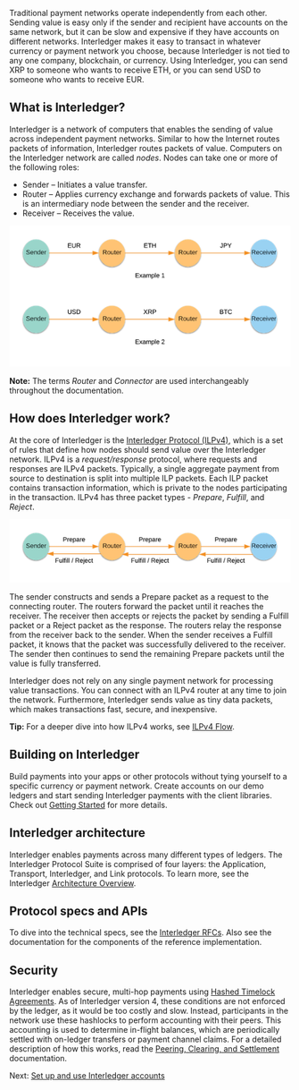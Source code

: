 
Traditional payment networks operate independently from each other. Sending value is easy only if the sender and
recipient have accounts on the same network, but it can be slow and expensive if they have accounts on different
networks. Interledger makes it easy to transact in whatever currency or payment network you choose, because Interledger is
not tied to any one company, blockchain, or currency. Using Interledger, you can send XRP to someone who wants
to receive ETH, or you can send USD to someone who wants to receive EUR.


## What is Interledger?

Interledger is a network of computers that enables the sending of value across independent payment networks.
Similar to how the Internet routes packets of information, Interledger routes packets of value. Computers on the Interledger
network are called *nodes*. Nodes can take one or more of the following roles:

- Sender – Initiates a value transfer.
- Router – Applies currency exchange and forwards packets of value. This is an intermediary node between the sender
and the receiver.
- Receiver – Receives the value.


![ILP-nodes](assets/img/ilp-nodes-2.png)

**Note:** The terms *Router* and *Connector* are used interchangeably throughout the documentation.


## How does Interledger work?

At the core of Interledger is the [Interledger Protocol (ILPv4)](https://interledger.org/rfcs/0027-interledger-protocol-4/),
which is a set of rules that define how nodes should send value over the Interledger network. ILPv4 is a *request/response*
protocol, where requests and responses are ILPv4 packets. Typically, a single aggregate
payment from source to destination is split into multiple ILP packets. Each ILP packet contains transaction
information, which is private to the nodes participating in the transaction. ILPv4 has three packet types -  *Prepare*, *Fulfill*, and *Reject*.

![ILP-packets](assets/img/ilp-packets.png)

The sender constructs and sends a Prepare packet as a request to the connecting router. The routers forward the packet
until it reaches the receiver. The receiver then accepts or rejects the packet by sending a Fulfill packet or a
Reject packet as the response. The routers relay the response from the receiver back to the sender. When the sender
receives a Fulfill packet, it knows that the packet was successfully delivered to the receiver. The sender then
continues to send the remaining Prepare packets until the value is fully transferred.

Interledger does not rely on any single payment network for processing value transactions. You can connect with an ILPv4 router at any time to join the network. Furthermore, Interledger sends value as tiny data packets, which makes transactions fast, secure, and inexpensive.

**Tip:** For a deeper dive into how ILPv4 works, see [ILPv4 Flow](https://interledger.org/rfcs/0027-interledger-protocol-4/#prerequisites).


## Building on Interledger

Build payments into your apps or other protocols without tying yourself to a specific currency or payment network.
Create accounts on our demo ledgers and start sending Interledger payments with the client libraries.
Check out [Getting Started](setup-wallets.html) for more details.


## Interledger architecture

Interledger enables payments across many different types of ledgers. The Interledger Protocol Suite is comprised of
four layers: the Application, Transport, Interledger, and Link protocols. To learn more, see the Interledger
[Architecture Overview](https://interledger.org/rfcs/0001-interledger-architecture/).


## Protocol specs and APIs

To dive into the technical specs, see the [Interledger RFCs](https://github.com/interledger/rfcs). Also see the documentation for the components of the reference implementation.


## Security

Interledger enables secure, multi-hop payments using [Hashed Timelock Agreements](https://interledger.org/rfcs/0022-hashed-timelock-agreements/).
As of Interledger version 4, these conditions are not enforced by the ledger, as it would be too costly and slow.
Instead, participants in the network use these hashlocks to perform accounting with their peers. This accounting is
used to determine in-flight balances, which are periodically settled with on-ledger transfers or payment channel claims.
For a detailed description of how this works, read the
[Peering, Clearing, and Settlement](https://interledger.org/rfcs/0032-peering-clearing-settlement/) documentation.

Next: [Set up and use Interledger accounts](setup-wallets.html)
